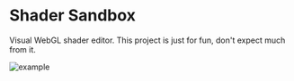 # Shader Sandbox

Visual WebGL shader editor. This project is just for fun, don't expect much from it.

![example](docs/example.gif)
